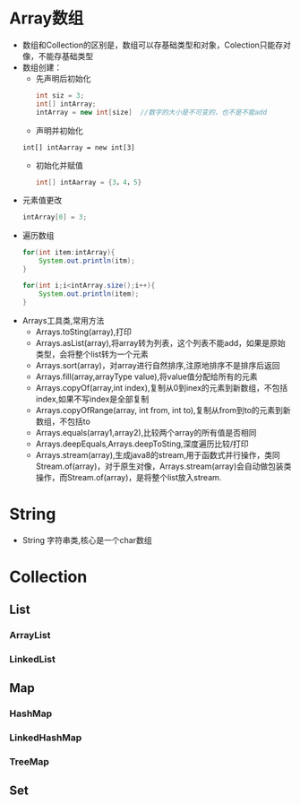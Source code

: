 # Array数组
- 数组和Collection的区别是，数组可以存基础类型和对象，Colection只能存对像，不能存基础类型
- 数组创建：
  - 先声明后初始化
    ```java
    int siz = 3;
    int[] intArray;
    intArray = new int[size]  //数字的大小是不可变的，也不是不能add
    ```
  -    声明并初始化
    ```
    int[] intAarray = new int[3]
    ```
  - 初始化并赋值
    ```java
    int[] intAarray = {3，4，5}
    ```
- 元素值更改
    ```java
    intArray[0] = 3;
    ```
- 遍历数组
    ```java
    for(int item:intArray){
        System.out.println(itm);
    }
    ```
    ```java
    for(int i;i<intArray.size();i++){
        System.out.println(item);
    }
    ```
- Arrays工具类,常用方法
  - Arrays.toSting(array),打印
  - Arrays.asList(array),将array转为列表，这个列表不能add，如果是原始类型，会将整个list转为一个元素
  - Arrays.sort(array)，对array进行自然排序,注原地排序不是排序后返回
  - Arrays.fill(array,arrayType value),将value值分配给所有的元素
  - Arrays.copyOf(array,int index),复制从0到inex的元素到新数组，不包括index,如果不写index是全部复制
  - Arrays.copyOfRange(array, int from, int to),复制从from到to的元素到新数组，不包括to
  - Arrays.equals(array1,array2),比较两个array的所有值是否相同
  - Arrays.deepEquals,Arrays.deepToSting,深度遍历比较/打印
  - Arrays.stream(array),生成java8的stream,用于函数式并行操作，类同Stream.of(array)，对于原生对像，Arrays.stream(array)会自动做包装类操作，而Stream.of(array)，是将整个list放入stream.

# String
- String 字符串类,核心是一个char数组


# Collection

## List
### ArrayList

### LinkedList

## Map
### HashMap
### LinkedHashMap
### TreeMap

## Set